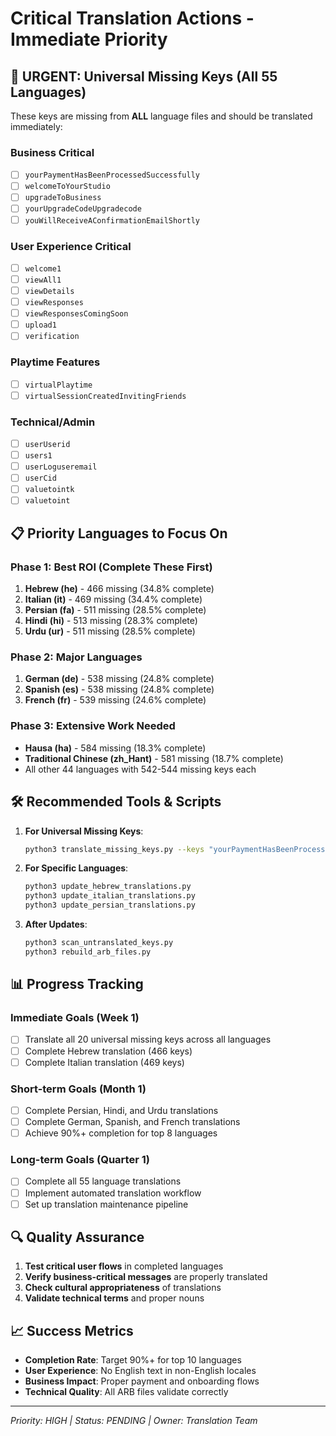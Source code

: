 # Critical Translation Actions - Immediate Priority

## 🚨 URGENT: Universal Missing Keys (All 55 Languages)
These keys are missing from **ALL** language files and should be translated immediately:

### Business Critical
- [ ] `yourPaymentHasBeenProcessedSuccessfully`
- [ ] `welcomeToYourStudio`
- [ ] `upgradeToBusiness`
- [ ] `yourUpgradeCodeUpgradecode`
- [ ] `youWillReceiveAConfirmationEmailShortly`

### User Experience Critical
- [ ] `welcome1`
- [ ] `viewAll1`
- [ ] `viewDetails`
- [ ] `viewResponses`
- [ ] `viewResponsesComingSoon`
- [ ] `upload1`
- [ ] `verification`

### Playtime Features
- [ ] `virtualPlaytime`
- [ ] `virtualSessionCreatedInvitingFriends`

### Technical/Admin
- [ ] `userUserid`
- [ ] `users1`
- [ ] `userLoguseremail`
- [ ] `userCid`
- [ ] `valuetointk`
- [ ] `valuetoint`

## 📋 Priority Languages to Focus On

### Phase 1: Best ROI (Complete These First)
1. **Hebrew (he)** - 466 missing (34.8% complete)
2. **Italian (it)** - 469 missing (34.4% complete)
3. **Persian (fa)** - 511 missing (28.5% complete)
4. **Hindi (hi)** - 513 missing (28.3% complete)
5. **Urdu (ur)** - 511 missing (28.5% complete)

### Phase 2: Major Languages
1. **German (de)** - 538 missing (24.8% complete)
2. **Spanish (es)** - 538 missing (24.8% complete)
3. **French (fr)** - 539 missing (24.6% complete)

### Phase 3: Extensive Work Needed
- **Hausa (ha)** - 584 missing (18.3% complete)
- **Traditional Chinese (zh_Hant)** - 581 missing (18.7% complete)
- All other 44 languages with 542-544 missing keys each

## 🛠️ Recommended Tools & Scripts

1. **For Universal Missing Keys**:
   ```bash
   python3 translate_missing_keys.py --keys "yourPaymentHasBeenProcessedSuccessfully,welcomeToYourStudio,upgradeToBusiness" --all-languages
   ```

2. **For Specific Languages**:
   ```bash
   python3 update_hebrew_translations.py
   python3 update_italian_translations.py
   python3 update_persian_translations.py
   ```

3. **After Updates**:
   ```bash
   python3 scan_untranslated_keys.py
   python3 rebuild_arb_files.py
   ```

## 📊 Progress Tracking

### Immediate Goals (Week 1)
- [ ] Translate all 20 universal missing keys across all languages
- [ ] Complete Hebrew translation (466 keys)
- [ ] Complete Italian translation (469 keys)

### Short-term Goals (Month 1)
- [ ] Complete Persian, Hindi, and Urdu translations
- [ ] Complete German, Spanish, and French translations
- [ ] Achieve 90%+ completion for top 8 languages

### Long-term Goals (Quarter 1)
- [ ] Complete all 55 language translations
- [ ] Implement automated translation workflow
- [ ] Set up translation maintenance pipeline

## 🔍 Quality Assurance

1. **Test critical user flows** in completed languages
2. **Verify business-critical messages** are properly translated
3. **Check cultural appropriateness** of translations
4. **Validate technical terms** and proper nouns

## 📈 Success Metrics

- **Completion Rate**: Target 90%+ for top 10 languages
- **User Experience**: No English text in non-English locales
- **Business Impact**: Proper payment and onboarding flows
- **Technical Quality**: All ARB files validate correctly

---
*Priority: HIGH | Status: PENDING | Owner: Translation Team*